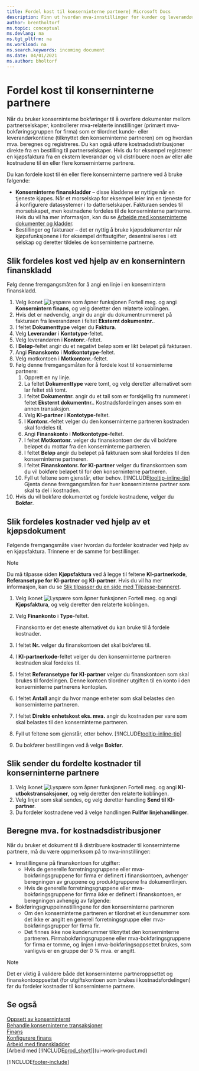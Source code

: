 ```yaml
---
title: Fordel kost til konserninterne partnere| Microsoft Docs
description: Finn ut hvordan mva-innstillinger for kunder og leverandører kontrollerer om og hvordan mva. beregnes.
author: brentholtorf
ms.topic: conceptual
ms.devlang: na
ms.tgt_pltfrm: na
ms.workload: na
ms.search.keywords: incoming document
ms.date: 04/01/2021
ms.author: bholtorf
---
```

# <a name="allocate-costs-to-intercompany-partners"></a><a name="allocate-costs-to-intercompany-partners"></a>Fordel kost til konserninterne partnere
Når du bruker konserninterne bokføringer til å overføre dokumenter mellom partnerselskaper, kontrollerer mva-relaterte innstillinger (primært mva-bokføringsgruppen for firma) som er tilordnet kunde- eller leverandørkontiene (tilknyttet den konserninterne partneren) om og hvordan mva. beregnes og registreres. Du kan også utføre kostnadsdistribusjoner direkte fra en bestilling til partnerselskaper. Hvis du for eksempel registrerer en kjøpsfaktura fra en ekstern leverandør og vil distribuere noen av eller alle kostnadene til én eller flere konserninterne partnere.

Du kan fordele kost til én eller flere konserninterne partnere ved å bruke følgende:

* **Konserninterne finanskladder** – disse kladdene er nyttige når en tjeneste kjøpes. Når et morselskap for eksempel leier inn en tjeneste for å konfigurere datasystemer i to datterselskaper. Fakturaen sendes til morselskapet, men kostnadene fordeles til de konserninterne partnerne. Hvis du vil ha mer informasjon, kan du se [Arbeide med konserninterne dokumenter og kladder](intercompany-how-work-documents-journals.md).
* Bestillinger og fakturaer – det er nyttig å bruke kjøpsdokumenter når kjøpsfunksjonene i for eksempel driftsutgifter, desentraliseres i ett selskap og deretter tildeles de konserninterne partnerne.

## <a name="to-allocate-costs-using-an-intercompany-general-journal"></a><a name="to-allocate-costs-using-an-intercompany-general-journal"></a>Slik fordeles kost ved hjelp av en konsernintern finanskladd
Følg denne fremgangsmåten for å angi en linje i en konsernintern finanskladd. 

1. Velg ikonet ![Lyspære som åpner funksjonen Fortell meg.](media/ui-search/search_small.png "Fortell hva du vil gjøre") og angi **Konsernintern finans**, og velg deretter den relaterte koblingen.
2. Hvis det er nødvendig, angir du angir du dokumentnummeret på fakturaen fra leverandøren i feltet **Eksternt dokumentnr.**.
3. I feltet **Dokumenttype** velger du **Faktura**.
4. Velg **Leverandør** i **Kontotype**-feltet.
5. Velg leverandøren i **Kontonr.**-feltet.
6. I **Beløp**-feltet angir du et negativt beløp som er likt beløpet på fakturaen.
7. Angi **Finanskonto** i **Motkontotype**-feltet.
8. Velg motkontoen i **Motkontonr.**-feltet.
9. Følg denne fremgangsmåten for å fordele kost til konserninterne partnere:
   1. Opprett en ny linje.
   2. La feltet **Dokumenttype** være tomt, og velg deretter alternativet som lar feltet stå tomt.
   3. I feltet **Dokumentnr.** angir du et tall som er forskjellig fra nummeret i feltet **Eksternt dokumentnr.**. Kostnadsfordelingen anses som en annen transaksjon.
   4. Velg **KI-partner** i **Kontotype**-feltet.
   5. I **Kontonr.**-feltet velger du den konserninterne partneren kostnaden skal fordeles til.
   6. Angi **Finanskonto** i **Motkontotype**-feltet.
   7. I feltet **Motkontonr.** velger du finanskontoen der du vil bokføre beløpet du mottar fra den konserninterne partneren.
   1. I feltet **Beløp** angir du beløpet på fakturaen som skal fordeles til den konserninterne partneren.
   1. I feltet **Finanskontonr. for KI-partner** velger du finanskontoen som du vil bokføre beløpet til for den konserninterne partneren. 
   1. Fyll ut feltene som gjenstår, etter behov. [!INCLUDE[tooltip-inline-tip](includes/tooltip-inline-tip_md.md)] Gjenta denne fremgangsmåten for hver konserninterne partner som skal ta del i kostnaden.
1. Hvis du vil bokføre dokumentet og fordele kostnadene, velger du **Bokfør**.  

## <a name="to-allocate-costs-using-a-purchase-document"></a><a name="to-allocate-costs-using-a-purchase-document"></a>Slik fordeles kostnader ved hjelp av et kjøpsdokument
Følgende fremgangsmåte viser hvordan du fordeler kostnader ved hjelp av en kjøpsfaktura. Trinnene er de samme for bestillinger.

> [!NOTE]
> Du må tilpasse siden **Kjøpsfaktura** ved å legge til feltene **KI-partnerkode**, **Referansetype for KI-partner** og **KI-partner**. Hvis du vil ha mer informasjon, kan du se [Slik tilpasser du en side med Tilpasse-banneret](ui-personalization-user.md#to-start-personalizing-a-page-through-the-personalizing-banner).

1. Velg ikonet ![Lyspære som åpner funksjonen Fortell meg.](media/ui-search/search_small.png "Fortell hva du vil gjøre") og angi **Kjøpsfaktura**, og velg deretter den relaterte koblingen.
2. Velg **Finankonto** i **Type**-feltet.
   
   Finanskonto er det eneste alternativet du kan bruke til å fordele kostnader.  
1. I feltet **Nr.** velger du finanskontoen det skal bokføres til.
1. I **KI-partnerkode**-feltet velger du den konserninterne partneren kostnaden skal fordeles til.
1. I feltet **Referansetype for KI-partner** velger du finanskontoen som skal brukes til fordelingen. Denne kontoen tilordner utgiften til en konto i den konserninterne partnerens kontoplan.
1. I feltet **Antall** angir du hvor mange enheter som skal belastes den konserninterne partneren.
1. I feltet **Direkte enhetskost eks. mva.** angir du kostnaden per vare som skal belastes til den konserninterne partneren.
1. Fyll ut feltene som gjenstår, etter behov. [!INCLUDE[tooltip-inline-tip](includes/tooltip-inline-tip_md.md)] 
1. Du bokfører bestillingen ved å velge **Bokfør**.

## <a name="to-send-the-allocated-costs-to-intercompany-partners"></a><a name="to-send-the-allocated-costs-to-intercompany-partners"></a>Slik sender du fordelte kostnader til konserninterne partnere
1. Velg ikonet ![Lyspære som åpner funksjonen Fortell meg.](media/ui-search/search_small.png "Fortell hva du vil gjøre") og angi **KI-utbokstransaksjoner**, og velg deretter den relaterte koblingen.
2. Velg linjer som skal sendes, og velg deretter handling **Send til KI-partner**. 
3. Du fordeler kostnadene ved å velge handlingen **Fullfør linjehandlinger**.

## <a name="calculating-vat-for-cost-distributions"></a><a name="calculating-vat-for-cost-distributions"></a>Beregne mva. for kostnadsdistribusjoner
Når du bruker et dokument til å distribuere kostnader til konserninterne partnere, må du være oppmerksom på to mva-innstillinger: 
* Innstillingene på finanskontoen for utgifter:
   * Hvis de generelle forretningsgruppene eller mva-bokføringsgruppene for firma er definert i finanskontoen, avhenger beregningen av gruppene og produktgruppene fra dokumentlinjen.
   * Hvis de generelle forretningsgruppene eller mva-bokføringsgruppene for firma ikke er definert i finanskontoen, er beregningen avhengig av følgende:
* Bokføringsgruppeinnstillingene for den konserninterne partneren
   * Om den konserninterne partneren er tilordnet et kundenummer som det ikke er angitt en generell forretningsgruppe eller mva-bokføringsgrupper for firma fir.
   * Det finnes ikke noe kundenummer tilknyttet den konserninterne partneren. Firmabokføringsgruppene eller mva-bokføringsgruppene for firma er tomme, og linjen i mva-bokføringsoppsettet brukes, som vanligvis er en gruppe der 0 % mva. er angitt.

> [!NOTE]
> Det er viktig å validere både det konserninterne partneroppsettet og finanskontooppsettet (for utgiftskontoen som brukes i kostnadsfordelingen) før du fordeler kostnader til konserninterne partnere.

## <a name="see-also"></a><a name="see-also"></a>Se også
[Oppsett av konserninternt](intercompany-how-setup.md)  
[Behandle konserninterne transaksjoner](intercompany-manage.md)  
[Finans](finance.md)  
[Konfigurere finans](finance-setup-finance.md)  
[Arbeid med finanskladder](ui-work-general-journals.md)  
[Arbeid med [!INCLUDE[prod_short](includes/prod_short.md)]](ui-work-product.md)

[!INCLUDE[footer-include](includes/footer-banner.md)]
